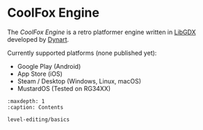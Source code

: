 # CoolFox Engine

The *CoolFox Engine* is a retro platformer engine written in [LibGDX](https://libgdx.com/)
developed by [Dynart](https://dynart.net).

Currently supported platforms (none published yet):
- Google Play (Android)
- App Store (iOS)
- Steam / Desktop (Windows, Linux, macOS)
- MustardOS (Tested on RG34XX)

```{toctree}
:maxdepth: 1
:caption: Contents

level-editing/basics